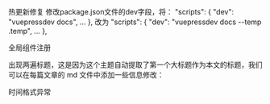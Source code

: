 <!--
 * @Author: srcheng 17755456856@163.com
 * @Date: 2023-04-12 17:41:53
 * @LastEditors: srcheng 17755456856@163.com
 * @LastEditTime: 2023-04-13 11:45:38
 * @FilePath: \blog\docs\blogs\2.md
 * @Description: 这是默认设置,请设置`customMade`, 打开koroFileHeader查看配置 进行设置: https://github.com/OBKoro1/koro1FileHeader/wiki/%E9%85%8D%E7%BD%AE
-->
热更新修复
修改package.json文件的dev字段，将：
"scripts": {
    "dev": "vuepressdev docs",
    ...
},
改为
"scripts": {
    "dev": "vuepressdev docs --temp .temp",
    ...
},

全局组件注册

出现两遍标题，这是因为这个主题自动提取了第一个大标题作为本文的标题，我们可以在每篇文章的 md 文件中添加一些信息修改：

时间格式异常

